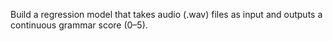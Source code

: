 Build a regression model that takes audio (.wav) files as input and outputs a continuous grammar score (0–5).
